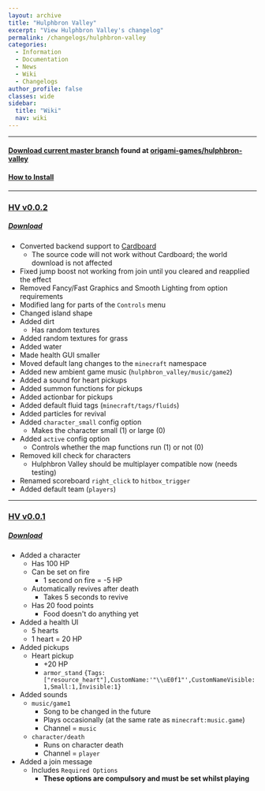 ```yaml
---
layout: archive
title: "Hulphbron Valley"
excerpt: "View Hulphbron Valley's changelog"
permalink: /changelogs/hulphbron-valley
categories:
  - Information
  - Documentation
  - News
  - Wiki
  - Changelogs
author_profile: false
classes: wide
sidebar:
  title: "Wiki"
  nav: wiki
---
```


-----

#### [Download current master branch](https://github.com/origami-games/hulphbron-valley/archive/master.zip) found at [origami-games/hulphbron-valley](https://github.com/origami-games/hulphbron-valley)  
#### [How to Install](https://origami-games.github.io/installation-guide#hulphbron-valley)

-----

### [HV v0.0.2](https://github.com/origami-games/hulphbron-valley/tree/v0.0.2)
##### [Download](https://github.com/origami-games/hulphbron-valley/releases/download/v0.0.2/Hulphbron_Valley-v0.0.2.zip)
- Converted backend support to [Cardboard](https://github.com/origami-games/cardboard)
  - The source code will not work without Cardboard; the world download is not affected
- Fixed jump boost not working from join until you cleared and reapplied the effect
- Removed Fancy/Fast Graphics and Smooth Lighting from option requirements
- Modified lang for parts of the `Controls` menu
- Changed island shape
- Added dirt
  - Has random textures
- Added random textures for grass
- Added water
- Made health GUI smaller
- Moved default lang changes to the `minecraft` namespace
- Added new ambient game music (`hulphbron_valley/music/game2`)
- Added a sound for heart pickups
- Added summon functions for pickups
- Added actionbar for pickups
- Added default fluid tags (`minecraft/tags/fluids`)
- Added particles for revival
- Added `character_small` config option
  - Makes the character small (1) or large (0)
- Added `active` config option
  - Controls whether the map functions run (1) or not (0)
- Removed kill check for characters
  - Hulphbron Valley should be multiplayer compatible now (needs testing)
- Renamed scoreboard `right_click` to `hitbox_trigger`
- Added default team (`players`)

-----

### [HV v0.0.1](https://github.com/origami-games/hulphbron-valley/tree/v0.0.1)
##### [Download](https://github.com/origami-games/hulphbron-valley/releases/download/v0.0.1/Hulphbron_Valley-v0.0.1.zip)
- Added a character
  - Has 100 HP
  - Can be set on fire
    - 1 second on fire = -5 HP
  - Automatically revives after death
    - Takes 5 seconds to revive
  - Has 20 food points
    - Food doesn't do anything yet
- Added a health UI
  - 5 hearts
  - 1 heart = 20 HP
- Added pickups
  - Heart pickup
    - +20 HP
    - `armor_stand` `{Tags:["resource_heart"],CustomName:'"\\uE0f1"',CustomNameVisible:1,Small:1,Invisible:1}`
- Added sounds
  - `music/game1`
    - Song to be changed in the future
    - Plays occasionally (at the same rate as `minecraft:music.game`)
    - Channel = `music`
  - `character/death`
    - Runs on character death
    - Channel = `player`
- Added a join message
  - Includes `Required Options`
    - **These options are compulsory and must be set whilst playing**
